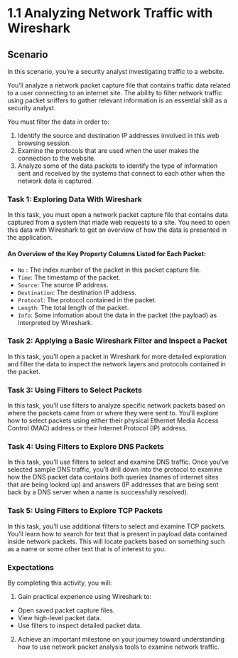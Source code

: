 # 1.1 Analyzing Network Traffic with Wireshark

## Scenario 

In this scenario, you’re a security analyst investigating traffic to a website.

You’ll analyze a network packet capture file that contains traffic data related to a user connecting to an internet site. The ability to filter network traffic using packet sniffers to gather relevant information is an essential skill as a security analyst.

You must filter the data in order to:
1. Identify the source and destination IP addresses involved in this web browsing session.
2. Examine the protocols that are used when the user makes the connection to the website.
3. Analyze some of the data packets to identify the type of information sent and received by the systems that connect to each other when the network data is captured.

### Task 1: Exploring Data With Wireshark

In this task, you must open a network packet capture file that contains data captured from a system that made web requests to a site. You need to open this data with Wireshark to get an overview of how the data is presented in the application.

#### An Overview of the Key Property Columns Listed for Each Packet:

* `No` : The index number of the packet in this packet capture file.
* `Time`: The timestamp of the packet.
* `Source`: The source IP address.
* `Destination`: The destination IP address.
* `Protocol`: The protocol contained in the packet.
* `Length`: The total length of the packet.
* `Info`: Some infomation about the data in the packet (the payload) as interpreted by Wireshark.

### Task 2: Applying a Basic Wireshark Filter and Inspect a Packet

In this task, you’ll open a packet in Wireshark for more detailed exploration and filter the data to inspect the network layers and protocols contained in the packet.

### Task 3: Using Filters to Select Packets

In this task, you’ll use filters to analyze specific network packets based on where the packets came from or where they were sent to. You’ll explore how to select packets using either their physical Ethernet Media Access Control (MAC) address or their Internet Protocol (IP) address.

### Task 4: Using Filters to Explore DNS Packets

In this task, you’ll use filters to select and examine DNS traffic. Once you‘ve selected sample DNS traffic, you’ll drill down into the protocol to examine how the DNS packet data contains both queries (names of internet sites that are being looked up) and answers (IP addresses that are being sent back by a DNS server when a name is successfully resolved).

### Task 5: Using Filters to Explore TCP Packets

In this task, you’ll use additional filters to select and examine TCP packets. You’ll learn how to search for text that is present in payload data contained inside network packets. This will locate packets based on something such as a name or some other text that is of interest to you.

### Expectations

By completing this activity, you will:

1. Gain practical experience using Wireshark to:
  * Open saved packet capture files.
  * View high-level packet data.
  * Use filters to inspect detailed packet data.
2. Achieve an important milestone on your journey toward understanding how to use network packet analysis tools to examine network traffic.












